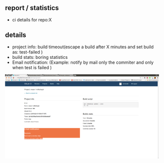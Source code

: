 report / statistics
----
- ci details for repo:X

details
----
- project info: build timeout(escape a build after X minutes and set build as: test-failed )
- build stats: boring statistics
- Email notification: (Example: notify by mail only the commiter and only when test is failed )

![notifications](../png/report.png)

